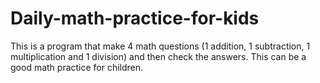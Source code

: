 # Daily-math-practice-for-kids

This is a program that make 4 math questions (1 addition, 1 subtraction, 1 multiplication and 1 division) and then check the answers.
This can be a good math practice for children.
